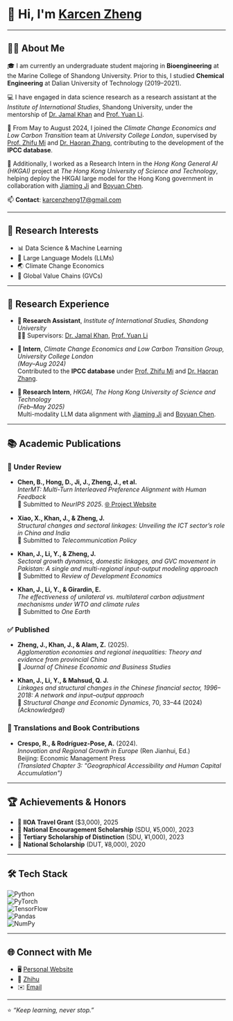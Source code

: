 # 👋 Hi, I'm [Karcen Zheng](https://karcen.github.io/zhengjiacheng.github.io/)

---

## 🧑‍🎓 About Me

🎓 I am currently an undergraduate student majoring in **Bioengineering** at the Marine College of Shandong University. Prior to this, I studied **Chemical Engineering** at Dalian University of Technology (2019–2021).  

💻 I have engaged in data science research as a research assistant at the *Institute of International Studies*, Shandong University, under the mentorship of [Dr. Jamal Khan](https://iis.wh.sdu.edu.cn/info/1216/2395.htm) and [Prof. Yuan Li](https://esnea.wh.sdu.edu.cn/info/1024/1208.htm).  

🌱 From May to August 2024, I joined the *Climate Change Economics and Low Carbon Transition* team at *University College London*, supervised by [Prof. Zhifu Mi](https://www.ucl.ac.uk/bartlett/construction/people/dr-zhifu-mi) and [Dr. Haoran Zhang](https://orcid.org/0000-0002-8751-5407), contributing to the development of the **IPCC database**.  

🤖 Additionally, I worked as a Research Intern in the *Hong Kong General AI (HKGAI)* project at *The Hong Kong University of Science and Technology*, helping deploy the HKGAI large model for the Hong Kong government in collaboration with [Jiaming Ji](https://jijiaming.com/) and [Boyuan Chen](https://cby-pku.github.io/).  

📫 **Contact**: [karcenzheng17@gmail.com](mailto:karcenzheng17@gmail.com)

---

## 🔬 Research Interests

- 📊 Data Science & Machine Learning
- 🧠 Large Language Models (LLMs)
- 🌏 Climate Change Economics
- 🔗 Global Value Chains (GVCs)

---

## 🧪 Research Experience

- **🔬 Research Assistant**, *Institute of International Studies, Shandong University*  
  🧑‍🏫 Supervisors: [Dr. Jamal Khan](https://iis.wh.sdu.edu.cn/info/1216/2395.htm), [Prof. Yuan Li](https://esnea.wh.sdu.edu.cn/info/1024/1208.htm)

- **🌱 Intern**, *Climate Change Economics and Low Carbon Transition Group, University College London*  
  *(May–Aug 2024)*  
  Contributed to the **IPCC database** under [Prof. Zhifu Mi](https://www.ucl.ac.uk/bartlett/construction/people/dr-zhifu-mi) and [Dr. Haoran Zhang](https://orcid.org/0000-0002-8751-5407).

- **🤖 Research Intern**, *HKGAI, The Hong Kong University of Science and Technology*  
  *(Feb–May 2025)*  
  Multi-modality LLM data alignment with [Jiaming Ji](https://jijiaming.com/) and [Boyuan Chen](https://cby-pku.github.io/).

---

## 📚 Academic Publications

### 📝 Under Review

- **Chen, B., Hong, D., Ji, J., Zheng, J., et al.**  
  *InterMT: Multi-Turn Interleaved Preference Alignment with Human Feedback*  
  🔗 Submitted to *NeurIPS 2025*. [🌐 Project Website](https://pku-intermt.github.io)

- **Xiao, X., Khan, J., & Zheng, J.**  
  *Structural changes and sectoral linkages: Unveiling the ICT sector’s role in China and India*  
  📝 Submitted to *Telecommunication Policy*

- **Khan, J., Li, Y., & Zheng, J.**  
  *Sectoral growth dynamics, domestic linkages, and GVC movement in Pakistan: A single and multi-regional input-output modeling approach*  
  📝 Submitted to *Review of Development Economics*

- **Khan, J., Li, Y., & Girardin, E.**  
  *The effectiveness of unilateral vs. multilateral carbon adjustment mechanisms under WTO and climate rules*  
  📝 Submitted to *One Earth*  

### ✅ Published

- **Zheng, J., Khan, J., & Alam, Z.** (2025).  
  *Agglomeration economies and regional inequalities: Theory and evidence from provincial China*  
  📝 *Journal of Chinese Economic and Business Studies*

- **Khan, J., Li, Y., & Mahsud, Q. J.**  
  *Linkages and structural changes in the Chinese financial sector, 1996–2018: A network and input–output approach*  
  📖 *Structural Change and Economic Dynamics*, 70, 33–44 (2024)  
  *(Acknowledged)*  

### 📖 Translations and Book Contributions

- **Crespo, R., & Rodríguez-Pose, A.** (2024).  
  *Innovation and Regional Growth in Europe* (Ren Jianhui, Ed.)  
  Beijing: Economic Management Press  
  *(Translated Chapter 3: "Geographical Accessibility and Human Capital Accumulation")*

---

## 🏆 Achievements & Honors

- 🥇 **IIOA Travel Grant** ($3,000), 2025  
- 🥈 **National Encouragement Scholarship** (SDU, ¥5,000), 2023  
- 🥉 **Tertiary Scholarship of Distinction** (SDU, ¥1,000), 2023  
- 🏅 **National Scholarship** (DUT, ¥8,000), 2020  

---

## 🛠️ Tech Stack

![Python](https://img.shields.io/badge/-Python-black?style=flat-square&logo=python)  
![PyTorch](https://img.shields.io/badge/-PyTorch-black?style=flat-square&logo=pytorch)  
![TensorFlow](https://img.shields.io/badge/-TensorFlow-black?style=flat-square&logo=tensorflow)  
![Pandas](https://img.shields.io/badge/-Pandas-black?style=flat-square&logo=pandas)  
![NumPy](https://img.shields.io/badge/-NumPy-black?style=flat-square&logo=numpy)  

---

## 🌐 Connect with Me

- 🖥️ [Personal Website](https://karcen.github.io/zhengjiacheng.github.io/)  
- 📝 [Zhihu](https://www.zhihu.com/people/karcenzheng)  
- ✉️ [Email](mailto:karcenzheng17@gmail.com)

---

⭐ *“Keep learning, never stop.”*
